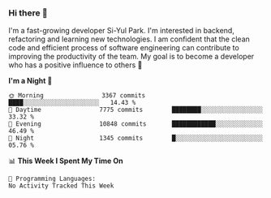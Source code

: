 ### Hi there 👋


I'm a fast-growing developer Si-Yul Park. I'm interested in backend, refactoring and learning new technologies. I am confident that the clean code and efficient process of software engineering can contribute to improving the productivity of the team. My goal is to become a developer who has a positive influence to others 🔭

<!--START_SECTION:waka-->
**I'm a Night 🦉** 

```text
🌞 Morning                3367 commits        ████░░░░░░░░░░░░░░░░░░░░░   14.43 % 
🌆 Daytime                7775 commits        ████████░░░░░░░░░░░░░░░░░   33.32 % 
🌃 Evening                10848 commits       ████████████░░░░░░░░░░░░░   46.49 % 
🌙 Night                  1345 commits        █░░░░░░░░░░░░░░░░░░░░░░░░   05.76 % 
```


📊 **This Week I Spent My Time On** 

```text
💬 Programming Languages: 
No Activity Tracked This Week
```


<!--END_SECTION:waka-->

